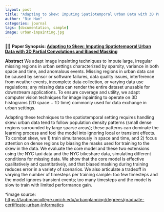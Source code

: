 ```yaml
---
layout: post
title: "Adapting to Skew: Imputing Spatiotemporal Urban Data with 3D Partial Convolutions and Biased Masking"
author: "Bin Han"
categories: journal
tags: [documentation, sample]
image: urban-inpainting.jpg
---
```


📖📖 **Paper Synopsis: [Adapting to Skew: Imputing Spatiotemporal Urban Data with 3D Partial Convolutions and Biased Masking](https://arxiv.org/abs/2301.04233)**

**Abstract** We adapt image inpainting techniques to impute large, irregular missing regions in urban settings characterized by sparsity, variance in both space and time, and anomalous events. Missing regions in urban data can be caused by sensor or software failures, data quality issues, interference from weather events, incomplete data collection, or varying data use regulations; any missing data can render the entire dataset unusable for downstream applications. To ensure coverage and utility, we adapt computer vision techniques for image inpainting to operate on 3D histograms (2D space + 1D time) commonly used for data exchange in urban settings. 

Adapting these techniques to the spatiotemporal setting requires handling skew: urban data tend to follow population density  patterns (small dense regions surrounded by large sparse areas); these patterns can dominate the learning process and fool the model into ignoring local or transient effects. To combat skew, we 1) train simultaneously in space and time, and 2) focus attention on dense regions by biasing the masks used for training to the skew in the data. We evaluate the core model and these two extensions using the NYC taxi data and the NYC bikeshare data, simulating different conditions for missing data. We show  that the core model is effective qualitatively and quantitatively, and that biased masking during training reduces error in a variety of scenarios. We also articulate a tradeoff in varying the number of timesteps per training sample: too few timesteps and the model ignores transient events; too many timesteps and the model is slow to train with limited performance gain.

*image source: https://taubmancollege.umich.edu/urbanplanning/degrees/graduate-certificate-urban-informatics
